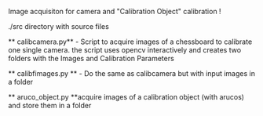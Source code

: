 Image acquisiton for camera and "Calibration Object"  calibration !

./src directory with source files

  ** calibcamera.py** - Script to acquire images of a chessboard to calibrate one single camera.
    the script uses opencv interactively and creates two folders with the Images and Calibration Parameters

 ** calibfimages.py ** - Do the same as calibcamera but with input images in a folder 

 ** aruco_object.py **acquire images of a calibration object (with arucos) and store them in a folder

